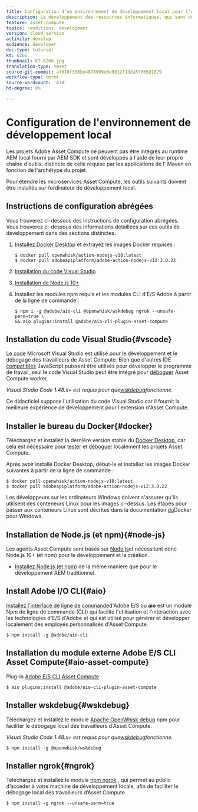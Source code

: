 ```yaml
---
title: Configuration d’un environnement de développement local pour l’extensibilité Asset Compute
description: Le développement des ressources informatiques, qui sont des applications JavaScript Node.js, nécessite des outils de développement spécifiques qui diffèrent du développement AEM traditionnel, allant de Node.js et de divers modules npm à Docker Desktop et à Microsoft Visual Studio Code.
feature: asset-compute
topics: renditions, development
version: cloud-service
activity: develop
audience: developer
doc-type: tutorial
kt: 6266
thumbnail: KT-6266.jpg
translation-type: tm+mt
source-git-commit: af610f338be4878999e0e9812f1d2a57065d1829
workflow-type: tm+mt
source-wordcount: '478'
ht-degree: 0%

---
```



# Configuration de l&#39;environnement de développement local

Les projets Adobe Asset Compute ne peuvent pas être intégrés au runtime AEM local fourni par AEM SDK et sont développés à l&#39;aide de leur propre chaîne d&#39;outils, distincte de celle requise par les applications de l&#39; Maven en fonction de l&#39;archétype du projet.

Pour étendre les microservices Asset Compute, les outils suivants doivent être installés sur l’ordinateur de développement local.

## Instructions de configuration abrégées

Vous trouverez ci-dessous des instructions de configuration abrégées. Vous trouverez ci-dessous des informations détaillées sur ces outils de développement dans des sections distinctes.

1. [Installez Docker Desktop](https://www.docker.com/products/docker-desktop) et extrayez les images Docker requises :

   ```
   $ docker pull openwhisk/action-nodejs-v10:latest
   $ docker pull adobeapiplatform/adobe-action-nodejs-v12:3.0.22
   ```

1. [Installation du code Visual Studio](https://code.visualstudio.com/download)
1. [Installation de Node.js 10+](../../local-development-environment/development-tools.md#node-js)
1. Installez les modules npm requis et les modules CLI d&#39;E/S Adobe à partir de la ligne de commande :

   ```
   $ npm i -g @adobe/aio-cli @openwhisk/wskdebug ngrok --unsafe-perm=true \
   && aio plugins:install @adobe/aio-cli-plugin-asset-compute
   ```

## Installation du code Visual Studio{#vscode}

[Le code](https://code.visualstudio.com/download) Microsoft Visual Studio est utilisé pour le développement et le débogage des travailleurs de Asset Compute. Bien que d&#39;autres IDE [compatibles](../../local-development-environment/development-tools.md#set-up-the-development-ide) JavaScript puissent être utilisés pour développer le programme de travail, seul le code Visual Studio peut être intégré pour [déboguer](../test-debug/debug.md) Asset Compute worker.

_Visual Studio Code 1.48.x+ est requis pour que[wskdebug](#wskdebug)fonctionne._

Ce didacticiel suppose l&#39;utilisation du code Visual Studio car il fournit la meilleure expérience de développement pour l&#39;extension d&#39;Asset Compute.

## Installer le bureau du Docker{#docker}

Téléchargez et installez la dernière version stable du [Docker Desktop](https://www.docker.com/products/docker-desktop), car cela est nécessaire pour [tester](../test-debug/test.md) et [déboguer](../test-debug/debug.md) localement les projets Asset Compute.

Après avoir installé Docker Desktop, début-le et installez les images Docker suivantes à partir de la ligne de commande :

```
$ docker pull openwhisk/action-nodejs-v10:latest
$ docker pull adobeapiplatform/adobe-action-nodejs-v12:3.0.22
```

Les développeurs sur les ordinateurs Windows doivent s&#39;assurer qu&#39;ils utilisent des conteneurs Linux pour les images ci-dessus. Les étapes pour passer aux conteneurs Linux sont décrites dans la documentation [du](https://docs.docker.com/docker-for-windows/)Docker pour Windows.

## Installation de Node.js (et npm){#node-js}

Les agents Asset Compute sont basés sur [Node.js](https://nodejs.org/)et nécessitent donc Node.js 10+ (et npm) pour le développement et la création.

+ [Installez Node.js (et npm)](../../local-development-environment/development-tools.md#node-js) de la même manière que pour le développement AEM traditionnel.

## Install Adobe I/O CLI{#aio}

[Installez l&#39;interface de ligne de commande](../../local-development-environment/development-tools.md#aio-cli)d&#39;Adobe E/S ou __aio__ est un module Npm de ligne de commande (CLI) qui facilite l&#39;utilisation et l&#39;interaction avec les technologies d&#39;E/S d&#39;Adobe et qui est utilisé pour générer et développer localement des employés personnalisés d&#39;Asset Compute.

```
$ npm install -g @adobe/aio-cli
```

## Installation du module externe Adobe E/S CLI Asset Compute{#aio-asset-compute}

Plug-in [Adobe E/S CLI Asset Compute](https://github.com/adobe/aio-cli-plugin-asset-compute)

```
$ aio plugins:install @adobe/aio-cli-plugin-asset-compute
```

## Installer wskdebug{#wskdebug}

Téléchargez et installez le module [Apache OpenWhisk debug](https://www.npmjs.com/package/@openwhisk/wskdebug) npm pour faciliter le débogage local des travailleurs d&#39;Asset Compute.

_Visual Studio Code 1.48.x+ est requis pour que[wskdebug](#wskdebug)fonctionne._

```
$ npm install -g @openwhisk/wskdebug
```

## Installer ngrok{#ngrok}

Téléchargez et installez le module [npm ngrok](https://www.npmjs.com/package/ngrok) , qui permet au public d’accéder à votre machine de développement locale, afin de faciliter le débogage local des travailleurs d’Asset Compute.

```
$ npm install -g ngrok --unsafe-perm=true
```
